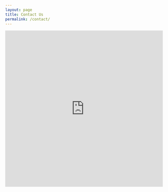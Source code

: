 ```yaml
---
layout: page
title: Contact Us
permalink: /contact/
---
```


<iframe src="https://docs.google.com/forms/d/e/1FAIpQLSccBmqmxtMD82itghS7c0N9V9djU-GZ8jXMyXhy-bXOD9ui_w/viewform?embedded=true" style="width: 100%; height: 500px;" frameborder="0" marginheight="0" marginwidth="0">Loading…</iframe>
